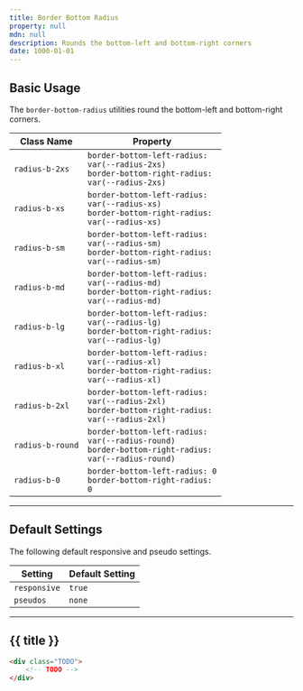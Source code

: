 ```yaml
---
title: Border Bottom Radius
property: null
mdn: null
description: Rounds the bottom-left and bottom-right corners
date: 1000-01-01
---
```


## Basic Usage

The `border-bottom-radius` utilities round the bottom-left and bottom-right corners.

| Class Name       | Property                                                                                                       |
| ---------------- | -------------------------------------------------------------------------------------------------------------- |
| `radius-b-2xs`   | <code>border-bottom-left-radius: var(--radius-2xs)<br>border-bottom-right-radius: var(--radius-2xs)</code>     |
| `radius-b-xs`    | <code>border-bottom-left-radius: var(--radius-xs)<br>border-bottom-right-radius: var(--radius-xs)</code>       |
| `radius-b-sm`    | <code>border-bottom-left-radius: var(--radius-sm)<br>border-bottom-right-radius: var(--radius-sm)</code>       |
| `radius-b-md`    | <code>border-bottom-left-radius: var(--radius-md)<br>border-bottom-right-radius: var(--radius-md)</code>       |
| `radius-b-lg`    | <code>border-bottom-left-radius: var(--radius-lg)<br>border-bottom-right-radius: var(--radius-lg)</code>       |
| `radius-b-xl`    | <code>border-bottom-left-radius: var(--radius-xl)<br>border-bottom-right-radius: var(--radius-xl)</code>       |
| `radius-b-2xl`   | <code>border-bottom-left-radius: var(--radius-2xl)<br>border-bottom-right-radius: var(--radius-2xl)</code>     |
| `radius-b-round` | <code>border-bottom-left-radius: var(--radius-round)<br>border-bottom-right-radius: var(--radius-round)</code> |
| `radius-b-0`     | <code>border-bottom-left-radius: 0<br>border-bottom-right-radius: 0</code>                                     |

---

## Default Settings

The following default responsive and pseudo settings.

| Setting      | Default Setting |
| ------------ | --------------- |
| `responsive` | `true`          |
| `pseudos`    | `none`          |

---

## {{ title }}

<div class="bg-silver-200 p-20 h-256 radius-md flex flex-wrap align-content-center">
  <!-- ... -->
</div>

```html
<div class="TODO">
	<!-- TODO -->
</div>
```

<!-- No MDN docs -->

